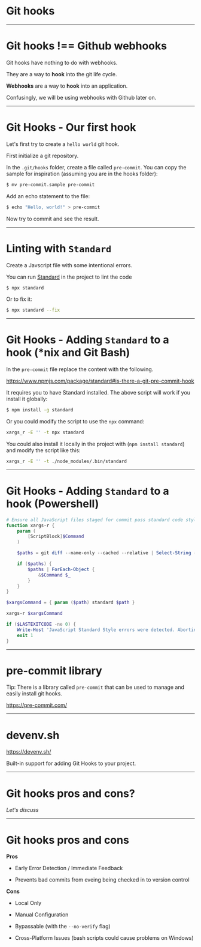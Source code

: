 <div class="title-card">
    <h1>Git hooks</h1>
</div>

---

# Git hooks !== Github webhooks

Git hooks have nothing to do with webhooks.

They are a way to **hook** into the git life cycle.

**Webhooks** are a way to **hook** into an application.

Confusingly, we will be using webhooks with Github later on.

---

# Git Hooks - Our first hook

Let's first try to create a `hello world` git hook.

First initialize a git repository. 

In the `.git/hooks` folder, create a file called `pre-commit`. You can copy the sample for inspiration (assuming you are in the hooks folder):

```bash
$ mv pre-commit.sample pre-commit
```

Add an echo statement to the file:

```bash
$ echo "Hello, world!" > pre-commit
```

Now try to commit and see the result. 
 
---

# Linting with `Standard`

Create a Javscript file with some intentional errors.

You can run [Standard](https://www.npmjs.com/package/standard#is-there-a-git-pre-commit-hook) in the project to lint the code

```bash
$ npx standard
```

Or to fix it:

```bash
$ npx standard --fix
```

---

# Git Hooks - Adding `Standard` to a hook (*nix and Git Bash)

In the `pre-commit` file replace the content with the following. 

https://www.npmjs.com/package/standard#is-there-a-git-pre-commit-hook

It requires you to have Standard installed. The above script will work if you install it globally:

```bash
$ npm install -g standard
```

Or you could modify the script to use the `npx` command:

```bash
xargs_r -E '' -t npx standard
```


You could also install it locally in the project with (`npm install standard`) and modify the script like this:

```bash
xargs_r -E '' -t ./node_modules/.bin/standard
```

---

# Git Hooks - Adding `Standard` to a hook (Powershell)

```powershell
# Ensure all JavaScript files staged for commit pass standard code style
function xargs-r {
    param (
        [ScriptBlock]$Command
    )

    $paths = git diff --name-only --cached --relative | Select-String -Pattern '\.jsx?$' | ForEach-Object { $_.Line }

    if ($paths) {
        $paths | ForEach-Object {
            &$Command $_
        }
    }
}

$xargsCommand = { param ($path) standard $path }

xargs-r $xargsCommand

if ($LASTEXITCODE -ne 0) {
    Write-Host 'JavaScript Standard Style errors were detected. Aborting commit.'
    exit 1
}
```

---

# pre-commit library

Tip: There is a library called `pre-commit` that can be used to manage and easily install git hooks.

https://pre-commit.com/

---

# devenv.sh

https://devenv.sh/

Built-in support for adding Git Hooks to your project.

---

# Git hooks pros and cons?

*Let's discuss*

---

# Git hooks pros and cons

**Pros**

  - Early Error Detection / Immediate Feedback

  - Prevents bad commits from eveing being checked in to version control

**Cons**

  - Local Only

  - Manual Configuration

  - Bypassable (with the `--no-verify` flag)

  - Cross-Platform Issues (bash scripts could cause problems on Windows)

